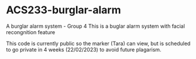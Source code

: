 # ACS233-burglar-alarm
A burglar alarm system - Group 4
This is a buglar alarm system with facial recongnition feature 

This code is currently public so the marker (Tara) can view, but is scheduled to go private in 4 weeks (22/02/2023) to avoid future plagarism.
